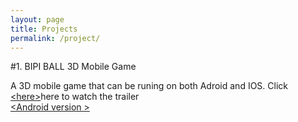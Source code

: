 ```yaml
---
layout: page
title: Projects
permalink: /project/
---
```


#1. BIPI BALL 3D Mobile Game

A 3D mobile game that can be runing on both Adroid and IOS.
Click [&lt;here&gt;](https://www.youtube.com/watch?v=d8o6gFppqro)here to watch the trailer <br/>
[&lt;Android version &gt;](https://www.youtube.com/watch?v=d8o6gFppqro)
